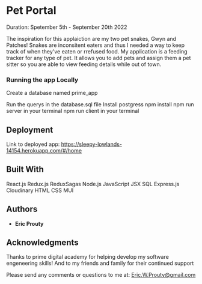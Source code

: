 # Pet Portal  

Duration: Spetember 5th - September 20th 2022

The inspiration for this applaiction are my two pet snakes, Gwyn and Patches!  Snakes are inconsitent eaters and thus I needed a way to keep track of when they've eaten or rrefused food. My application is a feeding tracker for any type of pet. It allows you to add pets and assign them a pet sitter so you are able to view feeding details while out of town. 

### Running the app Locally

Create a database named prime_app

Run the querys in the database.sql file
Install postgress
npm install
npm run server in your terminal
npm run client in your terminal

## Deployment

Link to deployed app:
https://sleepy-lowlands-14154.herokuapp.com/#/home

## Built With
React.js
Redux.js
ReduxSagas
Node.js
JavaScript
JSX
SQL
Express.js
Cloudinary
HTML
CSS
MUI

## Authors

* **Eric Prouty** 

## Acknowledgments

Thanks to prime digital academy for helping develop my software engeneering skills!
And to my friends and family for their continued support

Please send any comments or questions to me at: Eric.W.Prouty@gmail.com
